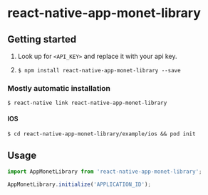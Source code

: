 # react-native-app-monet-library

## Getting started
1. Look up for `<API_KEY>` and replace it with your api key.

2. `$ npm install react-native-app-monet-library --save`

### Mostly automatic installation

`$ react-native link react-native-app-monet-library`

#### IOS
`$ cd react-native-app-monet-library/example/ios && pod init`

## Usage
```javascript
import AppMonetLibrary from 'react-native-app-monet-library';

AppMonetLibrary.initialize('APPLICATION_ID');
```


